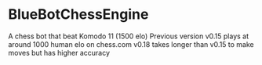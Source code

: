 # BlueBotChessEngine
A chess bot that beat Komodo 11 (1500 elo)
Previous version v0.15 plays at around 1000 human elo on chess.com
v0.18 takes longer than v0.15 to make moves but has higher accuracy
